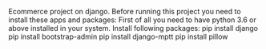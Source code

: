 Ecommerce project on django.
Before running this project you need to install these apps and packages:
First of all you need to have python 3.6 or above installed in your system.
Install following packages:
pip install django
pip install bootstrap-admin
pip install django-mptt
pip install pillow
